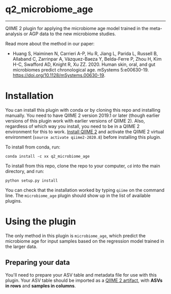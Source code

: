 # q2_microbiome_age
-----------------------
QIIME 2 plugin for applying the microbiome age model trained in the meta-analysis or AGP data to the new microbiome studies.

Read more about the method in our paper:
* Huang S, Haiminen N, Carrieri A-P, Hu R, Jiang L, Parida L, Russell B, Allaband C, Zarrinpar A, Vázquez-Baeza Y, Belda-Ferre P, Zhou H, Kim H-C, Swafford AD, Knight R, Xu ZZ. 2020. Human skin, oral, and gut microbiomes predict chronological age. mSystems 5:e00630-19. https://doi.org/10.1128/mSystems.00630-19.


# Installation

You can install this plugin with conda or by cloning this repo and installing manually.
You need to have QIIME 2 version 2019.1 or later (though earlier versions of this plugin work with earlier versions of QIIME 2).
Also, regardless of which way you install, you need to be in a QIIME 2 environment for this to work.
[Install QIIME 2](https://docs.qiime2.org/2020.8/install/) and activate the QIIME 2 virtual environment (`source activate qiime2-2020.8`) before installing this plugin.

To install from conda, run:

```
conda install -c xx q2_microbiome_age
```

To install from this repo, clone the repo to your computer, `cd` into the main directory, and run:

```
python setup.py install
```

You can check that the installation worked by typing `qiime` on the command line.
The `microbiome_age` plugin should show up in the list of available plugins.


# Using the plugin

The only method in this plugin is `microbiome_age`, which predict the microbiome age for input samples based on the regression model trained in the larger data.

## Preparing your data

You'll need to prepare your ASV table and metadata file for use with this plugin.
Your ASV table should be imported as a [QIIME 2 artifact](https://docs.qiime2.org/2019.1/concepts/#data-files-qiime-2-artifacts), with **ASVs in rows** and **samples in columns**.



